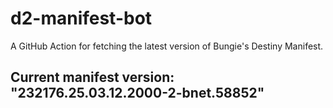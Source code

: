 # d2-manifest-bot
A GitHub Action for fetching the latest version of Bungie's Destiny Manifest.
## Current manifest version: "232176.25.03.12.2000-2-bnet.58852"